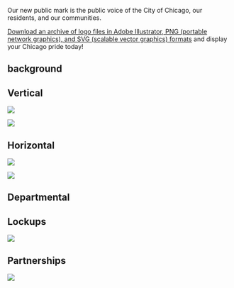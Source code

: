 

Our new public mark is the public voice of the City of Chicago, our residents, and our communities.

[Download an archive of logo files in Adobe Illustrator, PNG (portable network graphics), and SVG (scalable vector graphics) formats](/assets/downloads/LOGO-CHICAGO-20191009.zip) and display your Chicago pride today!


## background

## Vertical

![](/assets/img/logo/LOGO-CHICAGO-vertical.png)

![](/assets/img/logo/LOGO-CHICAGO-vertical-symbols-only.png)

## Horizontal

![](/assets/img/logo/LOGO-CHICAGO-horizontal.png)

![](/assets/img/logo/LOGO-CHICAGO-horizontal-symbols-only.png)

## Departmental



## Lockups

![](/assets/img/logo/LOGO-spacing.png)

## Partnerships

![](/assets/img/logo/LOGO-partnership.png)
